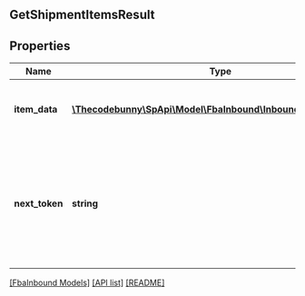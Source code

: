 ## GetShipmentItemsResult

## Properties

Name | Type | Description | Notes
------------ | ------------- | ------------- | -------------
**item_data** | [**\Thecodebunny\SpApi\Model\FbaInbound\InboundShipmentItem[]**](InboundShipmentItem.md) | A list of inbound shipment item information. | [optional]
**next_token** | **string** | When present and not empty, pass this string token in the next request to return the next response page. | [optional]

[[FbaInbound Models]](../) [[API list]](../../Api) [[README]](../../../README.md)
